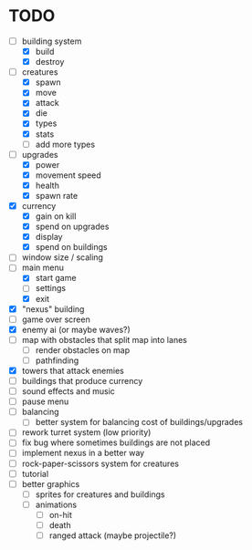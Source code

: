# TODO

- [ ] building system
  - [x] build
  - [x] destroy
- [ ] creatures
  - [x] spawn
  - [x] move
  - [x] attack
  - [x] die
  - [x] types
  - [x] stats
  - [ ] add more types
- [ ] upgrades
  - [x] power
  - [x] movement speed
  - [x] health
  - [x] spawn rate
- [x] currency
  - [x] gain on kill
  - [x] spend on upgrades
  - [x] display
  - [x] spend on buildings
- [ ] window size / scaling
- [ ] main menu
  - [x] start game
  - [ ] settings
  - [x] exit
- [x] "nexus" building
- [ ] game over screen
- [x] enemy ai (or maybe waves?)
- [ ] map with obstacles that split map into lanes
  - [ ] render obstacles on map
  - [ ] pathfinding
- [x] towers that attack enemies
- [ ] buildings that produce currency
- [ ] sound effects and music
- [ ] pause menu
- [ ] balancing
  - [ ] better system for balancing cost of buildings/upgrades
- [ ] rework turret system (low priority)
- [ ] fix bug where sometimes buildings are not placed
- [ ] implement nexus in a better way
- [ ] rock-paper-scissors system for creatures
- [ ] tutorial
- [ ] better graphics
  - [ ] sprites for creatures and buildings
  - [ ] animations
    - [ ] on-hit
    - [ ] death
    - [ ] ranged attack (maybe projectile?)